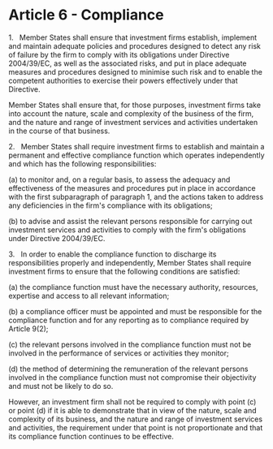 # Article 6 - Compliance


1.   Member States shall ensure that investment firms establish, implement and maintain adequate policies and procedures designed to detect any risk of failure by the firm to comply with its obligations under Directive 2004/39/EC, as well as the associated risks, and put in place adequate measures and procedures designed to minimise such risk and to enable the competent authorities to exercise their powers effectively under that Directive.

Member States shall ensure that, for those purposes, investment firms take into account the nature, scale and complexity of the business of the firm, and the nature and range of investment services and activities undertaken in the course of that business.

2.   Member States shall require investment firms to establish and maintain a permanent and effective compliance function which operates independently and which has the following responsibilities:

(a) to monitor and, on a regular basis, to assess the adequacy and effectiveness of the measures and procedures put in place in accordance with the first subparagraph of paragraph 1, and the actions taken to address any deficiencies in the firm's compliance with its obligations;

(b) to advise and assist the relevant persons responsible for carrying out investment services and activities to comply with the firm's obligations under Directive 2004/39/EC.

3.   In order to enable the compliance function to discharge its responsibilities properly and independently, Member States shall require investment firms to ensure that the following conditions are satisfied:

(a) the compliance function must have the necessary authority, resources, expertise and access to all relevant information;

(b) a compliance officer must be appointed and must be responsible for the compliance function and for any reporting as to compliance required by Article 9(2);

(c) the relevant persons involved in the compliance function must not be involved in the performance of services or activities they monitor;

(d) the method of determining the remuneration of the relevant persons involved in the compliance function must not compromise their objectivity and must not be likely to do so.

However, an investment firm shall not be required to comply with point (c) or point (d) if it is able to demonstrate that in view of the nature, scale and complexity of its business, and the nature and range of investment services and activities, the requirement under that point is not proportionate and that its compliance function continues to be effective.

